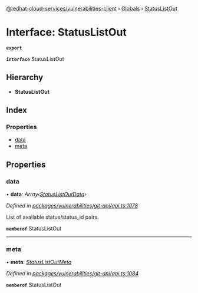 [@redhat-cloud-services/vulnerabilities-client](../README.md) › [Globals](../globals.md) › [StatusListOut](statuslistout.md)

# Interface: StatusListOut

**`export`** 

**`interface`** StatusListOut

## Hierarchy

* **StatusListOut**

## Index

### Properties

* [data](statuslistout.md#data)
* [meta](statuslistout.md#meta)

## Properties

###  data

• **data**: *Array‹[StatusListOutData](statuslistoutdata.md)›*

*Defined in [packages/vulnerabilities/git-api/api.ts:1078](https://github.com/RedHatInsights/javascript-clients/blob/master/packages/vulnerabilities/git-api/api.ts#L1078)*

List of available status/status_id pairs.

**`memberof`** StatusListOut

___

###  meta

• **meta**: *[StatusListOutMeta](statuslistoutmeta.md)*

*Defined in [packages/vulnerabilities/git-api/api.ts:1084](https://github.com/RedHatInsights/javascript-clients/blob/master/packages/vulnerabilities/git-api/api.ts#L1084)*

**`memberof`** StatusListOut
